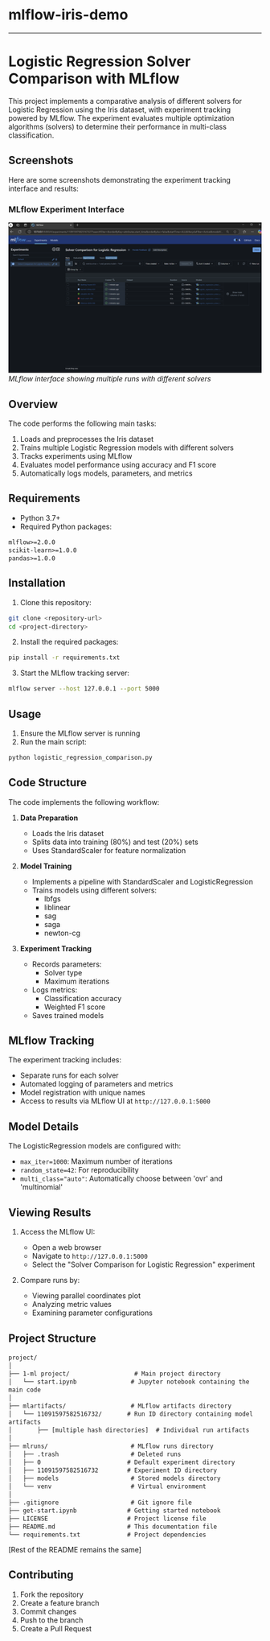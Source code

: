 # mlflow-iris-demo

---

# Logistic Regression Solver Comparison with MLflow

This project implements a comparative analysis of different solvers for Logistic Regression using the Iris dataset, with experiment tracking powered by MLflow. The experiment evaluates multiple optimization algorithms (solvers) to determine their performance in multi-class classification.

## Screenshots

Here are some screenshots demonstrating the experiment tracking interface and results:

### MLflow Experiment Interface
![MLflow Experiment Interface](ScreenShots/Screenshot%202024-12-16%20114919.png)
*MLflow interface showing multiple runs with different solvers*


## Overview


The code performs the following main tasks:
1. Loads and preprocesses the Iris dataset
2. Trains multiple Logistic Regression models with different solvers
3. Tracks experiments using MLflow
4. Evaluates model performance using accuracy and F1 score
5. Automatically logs models, parameters, and metrics

## Requirements

- Python 3.7+
- Required Python packages:
```
mlflow>=2.0.0
scikit-learn>=1.0.0
pandas>=1.0.0
```

## Installation

1. Clone this repository:
```bash
git clone <repository-url>
cd <project-directory>
```

2. Install the required packages:
```bash
pip install -r requirements.txt
```

3. Start the MLflow tracking server:
```bash
mlflow server --host 127.0.0.1 --port 5000
```

## Usage

1. Ensure the MLflow server is running
2. Run the main script:
```bash
python logistic_regression_comparison.py
```

## Code Structure

The code implements the following workflow:

1. **Data Preparation**
   - Loads the Iris dataset
   - Splits data into training (80%) and test (20%) sets
   - Uses StandardScaler for feature normalization

2. **Model Training**
   - Implements a pipeline with StandardScaler and LogisticRegression
   - Trains models using different solvers:
     - lbfgs
     - liblinear
     - sag
     - saga
     - newton-cg

3. **Experiment Tracking**
   - Records parameters:
     - Solver type
     - Maximum iterations
   - Logs metrics:
     - Classification accuracy
     - Weighted F1 score
   - Saves trained models

## MLflow Tracking

The experiment tracking includes:
- Separate runs for each solver
- Automated logging of parameters and metrics
- Model registration with unique names
- Access to results via MLflow UI at `http://127.0.0.1:5000`

## Model Details

The LogisticRegression models are configured with:
- `max_iter=1000`: Maximum number of iterations
- `random_state=42`: For reproducibility
- `multi_class="auto"`: Automatically choose between 'ovr' and 'multinomial'

## Viewing Results

1. Access the MLflow UI:
   - Open a web browser
   - Navigate to `http://127.0.0.1:5000`
   - Select the "Solver Comparison for Logistic Regression" experiment

2. Compare runs by:
   - Viewing parallel coordinates plot
   - Analyzing metric values
   - Examining parameter configurations

## Project Structure

```
project/
│
├── 1-ml project/                  # Main project directory
│   └── start.ipynb               # Jupyter notebook containing the main code
│
├── mlartifacts/                  # MLflow artifacts directory
│   └── 11091597582516732/       # Run ID directory containing model artifacts
│       ├── [multiple hash directories]  # Individual run artifacts
│
├── mlruns/                       # MLflow runs directory
│   ├── .trash                    # Deleted runs
│   ├── 0                        # Default experiment directory
│   ├── 11091597582516732        # Experiment ID directory
│   ├── models                    # Stored models directory
│   └── venv                      # Virtual environment
│
├── .gitignore                    # Git ignore file
├── get-start.ipynb              # Getting started notebook
├── LICENSE                      # Project license file
├── README.md                    # This documentation file
└── requirements.txt             # Project dependencies
```

[Rest of the README remains the same]

## Contributing

1. Fork the repository
2. Create a feature branch
3. Commit changes
4. Push to the branch
5. Create a Pull Request

























